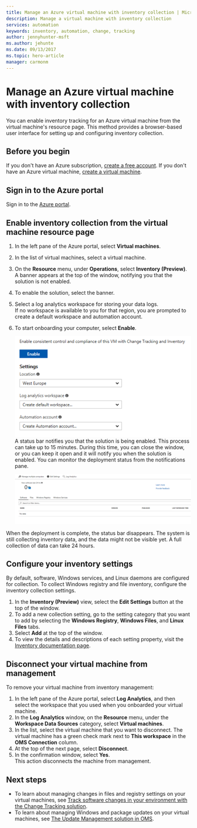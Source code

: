 ```yaml
---
title: Manage an Azure virtual machine with inventory collection | Microsoft Docs 
description: Manage a virtual machine with inventory collection
services: automation 
keywords: inventory, automation, change, tracking
author: jennyhunter-msft
ms.author: jehunte
ms.date: 09/13/2017
ms.topic: hero-article
manager: carmonm
---
```


# Manage an Azure virtual machine with inventory collection

You can enable inventory tracking for an Azure virtual machine from the virtual machine's resource page. This method provides a browser-based user interface for setting up and configuring inventory collection.

## Before you begin
If you don't have an Azure subscription, [create a free account](https://azure.microsoft.com/free/).
If you don't have an Azure virtual machine, [create a virtual machine](https://docs.microsoft.com/en-us/azure/virtual-machines/windows/quick-create-portal).

## Sign in to the Azure portal
Sign in to the [Azure portal](https://portal.azure.com/).

## Enable inventory collection from the virtual machine resource page

1. In the left pane of the Azure portal, select **Virtual machines**.
2. In the list of virtual machines, select a virtual machine.
3. On the **Resource** menu, under **Operations**, select **Inventory (Preview)**.  
    A banner appears at the top of the window, notifying you that the solution is not enabled. 
4. To enable the solution, select the banner.
5. Select a log analytics workspace for storing your data logs.  
    If no workspace is available to you for that region, you are prompted to create a default workspace and automation account. 
6. To start onboarding your computer, select **Enable**.

   ![View onboarding options](./media/automation-vm-inventory/inventory-onboarding-options.png)  
    A status bar notifies you that the solution is being enabled. This process can take up to 15 minutes. During this time, you can close the window, or you can keep it open and it will notify you when the solution is enabled. You can monitor the deployment status from the notifications pane.

   ![View the inventory solution immediately after onboarding](./media/automation-vm-inventory/inventory-onboarded.png)

When the deployment is complete, the status bar disappears. The system is still collecting inventory data, and the data might not be visible yet. A full collection of data can take 24 hours.

## Configure your inventory settings

By default, software, Windows services, and Linux daemons are configured for collection. To collect Windows registry and file inventory, configure the inventory collection settings.

1. In the **Inventory (Preview)** view, select the **Edit Settings** button at the top of the window.
2. To add a new collection setting, go to the setting category that you want to add by selecting the **Windows Registry**, **Windows Files**, and **Linux Files** tabs. 
3. Select **Add** at the top of the window.
4. To view the details and descriptions of each setting property, visit the [Inventory documentation page](https://aka.ms/configinventorydocs).

## Disconnect your virtual machine from management

To remove your virtual machine from inventory management:

1. In the left pane of the Azure portal, select **Log Analytics**, and then select the workspace that you used when you onboarded your virtual machine.
2. In the **Log Analytics** window, on the **Resource** menu, under the **Workspace Data Sources** category, select **Virtual machines**. 
3. In the list, select the virtual machine that you want to disconnect. The virtual machine has a green check mark next to **This workspace** in the **OMS Connection** column. 
4. At the top of the next page, select **Disconnect**.
5. In the confirmation window, select **Yes**.  
    This action disconnects the machine from management.

## Next steps

* To learn about managing changes in files and registry settings on your virtual machines, see [Track software changes in your environment with the Change Tracking solution](../log-analytics/log-analytics-change-tracking.md).
* To learn about managing Windows and package updates on your virtual machines, see [The Update Management solution in OMS](../operations-management-suite/oms-solution-update-management.md).
